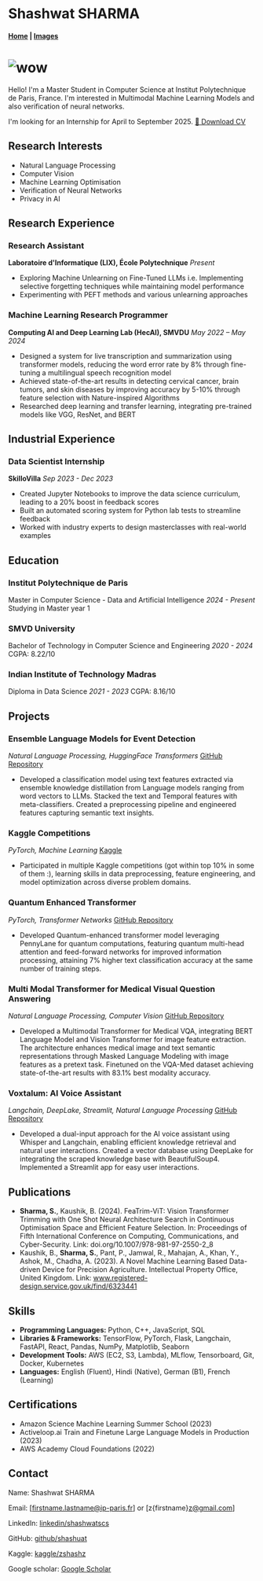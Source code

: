 # Shashwat SHARMA 

#### **[Home](/)** | **[Images](/images/)**

# ![wow](img.png)

Hello! I'm a Master Student in Computer Science at Institut Polytechnique de Paris, France. I'm interested in Multimodal Machine Learning Models and also verification of neural networks.

I'm looking for an Internship for April to September 2025. [📄 Download CV](cv_shashwat_sharma.pdf)

## Research Interests

- Natural Language Processing
- Computer Vision
- Machine Learning Optimisation
- Verification of Neural Networks
- Privacy in AI

## Research Experience

### Research Assistant
**Laboratoire d'Informatique (LIX), École Polytechnique** *Present*

- Exploring Machine Unlearning on Fine-Tuned LLMs i.e. Implementing selective forgetting techniques while maintaining model performance
- Experimenting with PEFT methods and various unlearning approaches

### Machine Learning Research Programmer
**Computing AI and Deep Learning Lab (HecAI), SMVDU** *May 2022 – May 2024*

- Designed a system for live transcription and summarization using transformer models, reducing the word error rate by 8% through fine-tuning a multilingual speech recognition model
- Achieved state-of-the-art results in detecting cervical cancer, brain tumors, and skin diseases by improving accuracy by 5-10% through feature selection with Nature-inspired Algorithms
- Researched deep learning and transfer learning, integrating pre-trained models like VGG, ResNet, and BERT

## Industrial Experience

### Data Scientist Internship
**SkilloVilla** *Sep 2023 - Dec 2023*

- Created Jupyter Notebooks to improve the data science curriculum, leading to a 20% boost in feedback scores
- Built an automated scoring system for Python lab tests to streamline feedback
- Worked with industry experts to design masterclasses with real-world examples

## Education

### **Institut Polytechnique de Paris**  
Master in Computer Science - Data and Artificial Intelligence
*2024 - Present*
Studying in Master year 1

### **SMVD University**  
Bachelor of Technology in Computer Science and Engineering
*2020 - 2024*
CGPA: 8.22/10

### **Indian Institute of Technology Madras**
Diploma in Data Science
*2021 - 2023*
CGPA: 8.16/10


## Projects

### Ensemble Language Models for Event Detection
*Natural Language Processing, HuggingFace Transformers* [GitHub Repository](https://github.com/shashuat/EnsLM)

- Developed a classification model using text features extracted via ensemble knowledge distillation from Language models ranging from word vectors to LLMs. Stacked the text and Temporal features with meta-classifiers. Created a preprocessing pipeline and engineered features capturing semantic text insights.

### Kaggle Competitions
*PyTorch, Machine Learning* [Kaggle](https://www.kaggle.com/zshashz/competitions)

- Participated in multiple Kaggle competitions (got within top 10% in some of them :), learning skills in data preprocessing, feature engineering, and model optimization across diverse problem domains.

### Quantum Enhanced Transformer
*PyTorch, Transformer Networks* [GitHub Repository](https://github.com/shashuat/Quantum-Enhanced-Transformer)

- Developed Quantum-enhanced transformer model leveraging PennyLane for quantum computations, featuring quantum multi-head attention and feed-forward networks for improved information processing, attaining 7% higher text classification accuracy at the same number of training steps.


### Multi Modal Transformer for Medical Visual Question Answering 
*Natural Language Processing, Computer Vision* [GitHub Repository](https://github.com/shashuat/)

- Developed a Multimodal Transformer for Medical VQA, integrating BERT Language Model and Vision Transformer for image feature extraction. The architecture enhances medical image and text semantic representations through Masked Language Modeling with image features as a pretext task. Finetuned on the VQA-Med dataset achieving state-of-the-art results with 83.1% best modality accuracy.

### Voxtalum: AI Voice Assistant
*Langchain, DeepLake, Streamlit, Natural Language Processing* [GitHub Repository](https://github.com/shashuat/Voxtalum)

- Developed a dual-input approach for the AI voice assistant using Whisper and Langchain, enabling efficient knowledge retrieval and natural user interactions. Created a vector database using DeepLake for integrating the scraped knowledge base with BeautifulSoup4. Implemented a Streamlit app for easy user interactions.

## Publications

- **Sharma, S.**, Kaushik, B. (2024). FeaTrim-ViT: Vision Transformer Trimming with One Shot Neural Architecture Search in Continuous Optimisation Space and Efficient Feature Selection. In: Proceedings of Fifth International Conference on Computing, Communications, and Cyber-Security. Link: doi.org/10.1007/978-981-97-2550-2_8
- Kaushik, B., **Sharma, S.**, Pant, P., Jamwal, R., Mahajan, A., Khan, Y., Ashok, M., Chadha, A. (2023). A Novel Machine Learning Based Data-driven Device for Precision Agriculture. Intellectual Property Office, United Kingdom. Link: www.registered-design.service.gov.uk/find/6323441

## Skills

- **Programming Languages:** Python, C++, JavaScript, SQL
- **Libraries & Frameworks:** TensorFlow, PyTorch, Flask, Langchain, FastAPI, React, Pandas, NumPy, Matplotlib, Seaborn
- **Development Tools:** AWS (EC2, S3, Lambda), MLflow, Tensorboard, Git, Docker, Kubernetes
- **Languages:** English (Fluent), Hindi (Native), German (B1), French (Learning)

## Certifications

- Amazon Science Machine Learning Summer School (2023)
- Activeloop.ai Train and Finetune Large Language Models in Production (2023)
- AWS Academy Cloud Foundations (2022)


## Contact
Name: Shashwat SHARMA

Email: [firstname.lastname@ip-paris.fr] or [z{firstname}z@gmail.com]

LinkedIn: [linkedin/shashwatscs](https://www.linkedin.com/in/shashwatscs)  

GitHub: [github/shashuat](https://github.com/shashuat)

Kaggle: [kaggle/zshashz](https://www.kaggle.com/zshashz)

Google scholar: [Google Scholar](https://scholar.google.com/citations?hl=en&user=Xii-atIAAAAJ)
